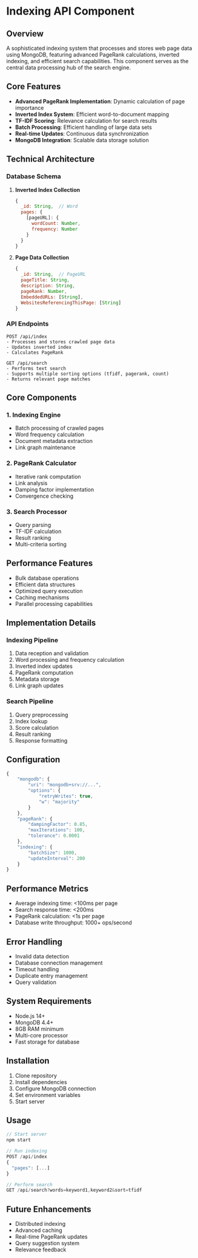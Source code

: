 # Indexing API Component

## Overview
A sophisticated indexing system that processes and stores web page data using MongoDB, featuring advanced PageRank calculations, inverted indexing, and efficient search capabilities. This component serves as the central data processing hub of the search engine.

## Core Features
- **Advanced PageRank Implementation**: Dynamic calculation of page importance
- **Inverted Index System**: Efficient word-to-document mapping
- **TF-IDF Scoring**: Relevance calculation for search results
- **Batch Processing**: Efficient handling of large data sets
- **Real-time Updates**: Continuous data synchronization
- **MongoDB Integration**: Scalable data storage solution

## Technical Architecture

### Database Schema
1. **Inverted Index Collection**
   ```javascript
   {
     _id: String,  // Word
     pages: {
       [pageURL]: {
         wordCount: Number,
         frequency: Number
       }
     }
   }
   ```

2. **Page Data Collection**
   ```javascript
   {
     _id: String,  // PageURL
     pageTitle: String,
     description: String,
     pageRank: Number,
     EmbeddedURLs: [String],
     WebsitesReferencingThisPage: [String]
   }
   ```

### API Endpoints

```http
POST /api/index
- Processes and stores crawled page data
- Updates inverted index
- Calculates PageRank

GET /api/search
- Performs text search
- Supports multiple sorting options (tfidf, pagerank, count)
- Returns relevant page matches
```

## Core Components

### 1. Indexing Engine
- Batch processing of crawled pages
- Word frequency calculation
- Document metadata extraction
- Link graph maintenance

### 2. PageRank Calculator
- Iterative rank computation
- Link analysis
- Damping factor implementation
- Convergence checking

### 3. Search Processor
- Query parsing
- TF-IDF calculation
- Result ranking
- Multi-criteria sorting

## Performance Features
- Bulk database operations
- Efficient data structures
- Optimized query execution
- Caching mechanisms
- Parallel processing capabilities

## Implementation Details

### Indexing Pipeline
1. Data reception and validation
2. Word processing and frequency calculation
3. Inverted index updates
4. PageRank computation
5. Metadata storage
6. Link graph updates

### Search Pipeline
1. Query preprocessing
2. Index lookup
3. Score calculation
4. Result ranking
5. Response formatting

## Configuration
```javascript
{
    "mongodb": {
        "uri": "mongodb+srv://...",
        "options": {
            "retryWrites": true,
            "w": "majority"
        }
    },
    "pageRank": {
        "dampingFactor": 0.85,
        "maxIterations": 100,
        "tolerance": 0.0001
    },
    "indexing": {
        "batchSize": 1000,
        "updateInterval": 200
    }
}
```

## Performance Metrics
- Average indexing time: <100ms per page
- Search response time: <200ms
- PageRank calculation: <1s per page
- Database write throughput: 1000+ ops/second

## Error Handling
- Invalid data detection
- Database connection management
- Timeout handling
- Duplicate entry management
- Query validation
## System Requirements
- Node.js 14+
- MongoDB 4.4+
- 8GB RAM minimum
- Multi-core processor
- Fast storage for database

## Installation
1. Clone repository
2. Install dependencies
3. Configure MongoDB connection
4. Set environment variables
5. Start server

## Usage
```javascript
// Start server
npm start

// Run indexing
POST /api/index
{
  "pages": [...]
}

// Perform search
GET /api/search?words=keyword1,keyword2&sort=tfidf
```

## Future Enhancements
- Distributed indexing
- Advanced caching
- Real-time PageRank updates
- Query suggestion system
- Relevance feedback

